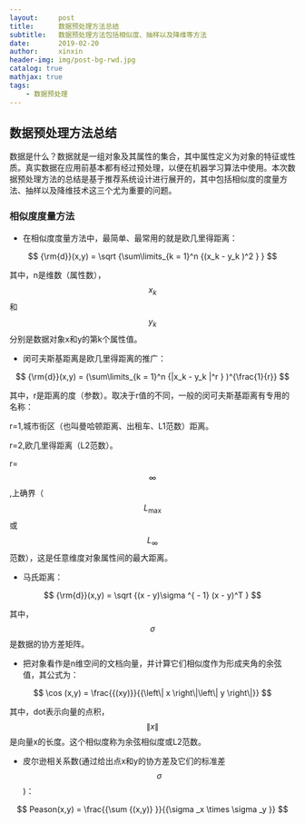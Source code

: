 ```yaml
---
layout:     post                    
title:      数据预处理方法总结               
subtitle:   数据预处理方法包括相似度、抽样以及降维等方法 
date:       2019-02-20             
author:     xinxin                     
header-img: img/post-bg-rwd.jpg    
catalog: true                       
mathjax: true
tags:                               
    - 数据预处理
---
```


## 数据预处理方法总结

数据是什么？数据就是一组对象及其属性的集合，其中属性定义为对象的特征或性质。真实数据在应用前基本都有经过预处理，以便在机器学习算法中使用。本次数据预处理方法的总结是基于推荐系统设计进行展开的，其中包括相似度的度量方法、抽样以及降维技术这三个尤为重要的问题。

### 相似度度量方法

* 在相似度度量方法中，最简单、最常用的就是欧几里得距离：

$$
{\rm{d}}(x,y) = \sqrt {\sum\limits_{k = 1}^n {(x_k  - y_k )^2 } } 
$$

其中，n是维数（属性数），$${x_k }$$和$${y_k }$$分别是数据对象x和y的第k个属性值。

* 闵可夫斯基距离是欧几里得距离的推广：

$$
{\rm{d}}(x,y) = (\sum\limits_{k = 1}^n {|x_k  - y_k |^r } )^{\frac{1}{r}} 
$$

其中，r是距离的度（参数）。取决于r值的不同，一般的闵可夫斯基距离有专用的名称：

r=1,城市街区（也叫曼哈顿距离、出租车、L1范数）距离。

r=2,欧几里得距离（L2范数）。

r=$$\infty$$,上确界（$$L_{\max }$$或$$L_\infty$$范数），这是任意维度对象属性间的最大距离。

* 马氏距离：

$$
{\rm{d}}(x,y) = \sqrt {(x - y)\sigma ^{ - 1} (x - y)^T } 
$$

其中，$$\sigma$$是数据的协方差矩阵。

* 把对象看作是n维空间的文档向量，并计算它们相似度作为形成夹角的余弦值，其公式为：

$$
\cos (x,y) = \frac{{(xy)}}{{\left\| x \right\|\left\| y \right\|}}
$$

其中，dot表示向量的点积，$${\left\| x \right\|}$$是向量x的长度。这个相似度称为余弦相似度或L2范数。

* 皮尔逊相关系数(通过给出点x和y的协方差及它们的标准差$$\sigma $$)：

$$
Peason(x,y) = \frac{{\sum {(x,y)} }}{{\sigma _x  \times \sigma _y }}
$$









